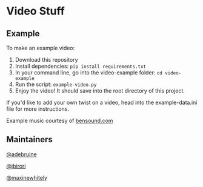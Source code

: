 # Video Stuff

## Example
To make an example video:
1. Download this repository
2. Install dependencies: `pip install requirements.txt`
3. In your command line, go into the video-example folder: `cd video-example`
4. Run the script: `example-video.py`
5. Enjoy the video! It should save into the root directory of this project.

If you'd like to add your own twist on a video, head into the example-data.ini file for more instructions. 

Example music courtesy of [bensound.com](http://www.bensound.com)

## Maintainers
[@adebruine](https://github.com/adebruine)

[@jbirori](https://github.com/jbirori)

[@maxinewhitely](https://github.com/maxinewhitely)
